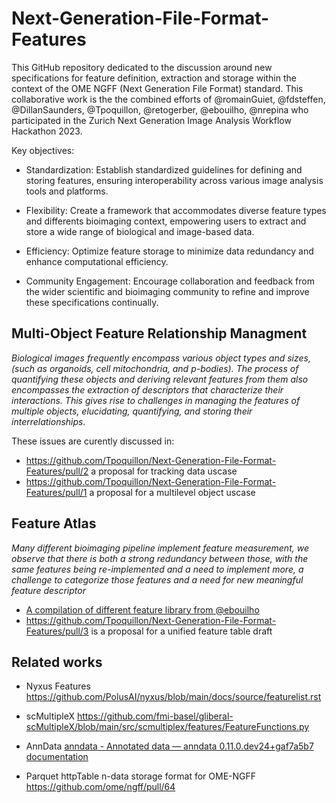 # Next-Generation-File-Format-Features

This GitHub repository dedicated to the discussion around new specifications for feature definition,  extraction and storage within the context of the OME NGFF (Next Generation File Format) standard. This collaborative work is the the combined efforts of @romainGuiet, @fdsteffen, @DillanSaunders, @Tpoquillon, @retogerber, @ebouilho, @nrepina  who participated in the Zurich Next Generation Image Analysis Workflow Hackathon 2023.

Key objectives:

* Standardization: Establish standardized guidelines for defining and storing features, ensuring interoperability across various image analysis tools and platforms.

* Flexibility: Create a framework that accommodates diverse feature types and differents bioimaging context, empowering users to extract and store a wide range of biological and image-based data.

* Efficiency: Optimize feature storage to minimize data redundancy and enhance computational efficiency.

* Community Engagement: Encourage collaboration and feedback from the wider scientific and bioimaging community to refine and improve these specifications continually.

## Multi-Object Feature Relationship Managment

*Biological images frequently encompass various object types and sizes, 
(such as organoids, cell mitochondria, and p-bodies). The process of 
quantifying these objects and deriving relevant features from them also 
encompasses the extraction of descriptors that characterize their 
interactions. This gives rise to challenges in managing the features of 
multiple objects, elucidating, quantifying, and storing their 
interrelationships.*

These issues are curently discussed in:
- https://github.com/Tpoquillon/Next-Generation-File-Format-Features/pull/2 a proposal for tracking data uscase
- https://github.com/Tpoquillon/Next-Generation-File-Format-Features/pull/1 a proposal for a multilevel object uscase


## Feature Atlas
*Many different bioimaging pipeline implement feature measurement, we observe that there is  both a strong redundancy between those, with the same features being re-implemented and  a need to implement more, a challenge to categorize those features and a  need for new meaningful feature descriptor*

- [A compilation of different feature library from @ebouilho](Feature_libraries.md)
- https://github.com/Tpoquillon/Next-Generation-File-Format-Features/pull/3 is a proposal for a unified feature table draft


## Related works

- Nyxus Features https://github.com/PolusAI/nyxus/blob/main/docs/source/featurelist.rst

- scMultipleX https://github.com/fmi-basel/gliberal-scMultipleX/blob/main/src/scmultiplex/features/FeatureFunctions.py

- AnnData [anndata - Annotated data &#8212; anndata 0.11.0.dev24+gaf7a5b7 documentation](https://anndata.readthedocs.io/en/latest/)

- Parquet httpTable n-data storage format for OME-NGFF https://github.com/ome/ngff/pull/64


